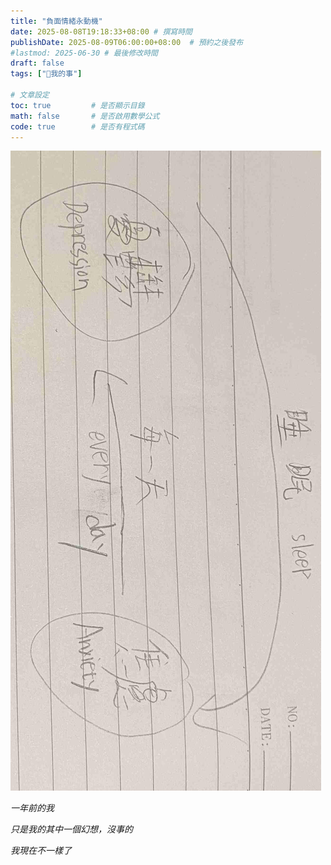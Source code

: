 ```yaml
---
title: "負面情緒永動機"
date: 2025-08-08T19:18:33+08:00 # 撰寫時間
publishDate: 2025-08-09T06:00:00+08:00  # 預約之後發布
#lastmod: 2025-06-30 # 最後修改時間
draft: false
tags: ["🐧我的事"]

# 文章設定
toc: true         # 是否顯示目錄
math: false       # 是否啟用數學公式
code: true        # 是否有程式碼
---
```


![the-endless-loop](images/endless-loop.jpg)

_一年前的我_

_只是我的其中一個幻想，沒事的_

_我現在不一樣了_